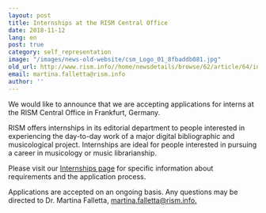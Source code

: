 ```yaml
---
layout: post
title: Internships at the RISM Central Office
date: 2018-11-12
lang: en
post: true
category: self_representation
image: "/images/news-old-website/csm_Logo_01_8fbaddb081.jpg"
old_url: http://www.rism.info//home/newsdetails/browse/62/article/64/internships-at-the-rism-central-office.html
email: martina.falletta@rism.info
author: ''
---
```


We would like to announce that we are accepting applications for interns at the RISM Central Office in Frankfurt, Germany.

RISM offers internships in its editorial department to people interested in experiencing the day-to-day work of a major digital bibliographic and musicological project. Internships are ideal for people interested in pursuing a career in musicology or music librarianship.

Please visit our [Internships page](/organization/internships.html) for specific information about requirements and the application process.

Applications are accepted on an ongoing basis. Any questions may be directed to Dr. Martina Falletta, [martina.falletta@rism.info.](mailto:martina.falletta@rism.info)

